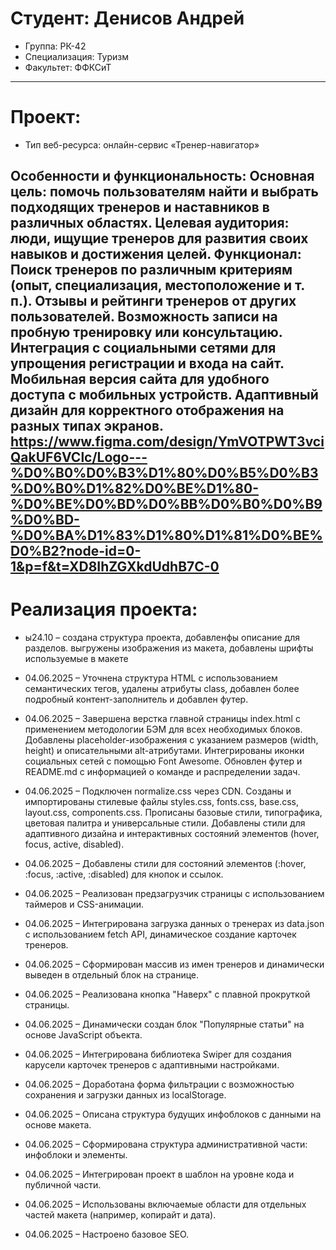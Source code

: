 
# Студент: Денисов Андрей
- Группа: РК-42
- Специализация: Туризм
- Факультет: ФФКСиТ
---
# Проект: 
- Тип веб-ресурса: онлайн-сервис «Тренер-навигатор»

Особенности и функциональность:
Основная цель: помочь пользователям найти и выбрать подходящих тренеров и наставников в различных областях.
Целевая аудитория: люди, ищущие тренеров для развития своих навыков и достижения целей.
Функционал:
     Поиск тренеров по различным критериям (опыт, специализация, местоположение и т. п.).
     Отзывы и рейтинги тренеров от других пользователей.
     Возможность записи на пробную тренировку или консультацию.
     Интеграция с социальными сетями для упрощения регистрации и входа на сайт.
     Мобильная версия сайта для удобного доступа с мобильных устройств.
     Адаптивный дизайн для корректного отображения на разных типах экранов.
https://www.figma.com/design/YmVOTPWT3vciQakUF6VClc/Logo---%D0%B0%D0%B3%D1%80%D0%B5%D0%B3%D0%B0%D1%82%D0%BE%D1%80-%D0%BE%D0%BD%D0%BB%D0%B0%D0%B9%D0%BD-%D0%BA%D1%83%D1%80%D1%81%D0%BE%D0%B2?node-id=0-1&p=f&t=XD8IhZGXkdUdhB7C-0
---
# Реализация проекта:
- ы24.10 – создана структура проекта, добавленфы описание для разделов. выгружены изображения из макета, добавлены шрифты используемые в макете

- 04.06.2025 – Уточнена структура HTML с использованием семантических тегов, удалены атрибуты class, добавлен более подробный контент-заполнитель и добавлен футер.

- 04.06.2025 – Завершена верстка главной страницы index.html с применением методологии БЭМ для всех необходимых блоков. Добавлены placeholder-изображения с указанием размеров (width, height) и описательными alt-атрибутами. Интегрированы иконки социальных сетей с помощью Font Awesome. Обновлен футер и README.md с информацией о команде и распределении задач.

- 04.06.2025 – Подключен normalize.css через CDN. Созданы и импортированы стилевые файлы styles.css, fonts.css, base.css, layout.css, components.css. Прописаны базовые стили, типографика, цветовая палитра и универсальные стили. Добавлены стили для адаптивного дизайна и интерактивных состояний элементов (hover, focus, active, disabled).

- 04.06.2025 – Добавлены стили для состояний элементов (:hover, :focus, :active, :disabled) для кнопок и ссылок.

- 04.06.2025 – Реализован предзагрузчик страницы с использованием таймеров и CSS-анимации.

- 04.06.2025 – Интегрирована загрузка данных о тренерах из data.json с использованием fetch API, динамическое создание карточек тренеров.

- 04.06.2025 – Сформирован массив из имен тренеров и динамически выведен в отдельный блок на странице.

- 04.06.2025 – Реализована кнопка "Наверх" с плавной прокруткой страницы.

- 04.06.2025 – Динамически создан блок "Популярные статьи" на основе JavaScript объекта.

- 04.06.2025 – Интегрирована библиотека Swiper для создания карусели карточек тренеров с адаптивными настройками.

- 04.06.2025 – Доработана форма фильтрации с возможностью сохранения и загрузки данных из localStorage.

- 04.06.2025 – Описана структура будущих инфоблоков с данными на основе макета.

- 04.06.2025 – Сформирована структура административной части: инфоблоки и элементы.

- 04.06.2025 – Интегрирован проект в шаблон на уровне кода и публичной части.

- 04.06.2025 – Использованы включаемые области для отдельных частей макета (например, копирайт и дата).

- 04.06.2025 – Настроено базовое SEO.